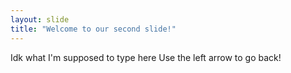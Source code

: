 ```yaml
---
layout: slide
title: "Welcome to our second slide!"
---
```

Idk what I'm supposed to type here
Use the left arrow to go back!
